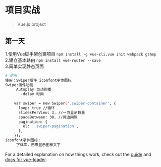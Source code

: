 # 项目实战

>  Vue.js project

## 第一天
1.使用Vue脚手架创建项目 `npm install -g vue-cli,vue init webpack gshop`
2.建立基本路由 `npm install vue-router --save`  
3.简单实现静态页面 
``` bash
# 使用
使用：Swiper插件 iconfont字体图标
Swiper插件功能：
     Autoplay 自动轮播
       -delay 时间
     
    var swiper = new Swiper('.swiper-container', {
      loop: true //循环
      slidesPerView: 3, //一页显示数量
      spaceBetween: 30, //两边间隙
      pagination: {
        el: '.swiper-pagination',
      },
    });
iconfont字体图标：
     字体库，用来显示图标文字
```

For a detailed explanation on how things work, check out the [guide](http://vuejs-templates.github.io/webpack/) and [docs for vue-loader](http://vuejs.github.io/vue-loader).
